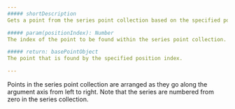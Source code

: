 ```yaml
---
##### shortDescription
Gets a point from the series point collection based on the specified point position.

##### param(positionIndex): Number
The index of the point to be found within the series point collection.

##### return: basePointObject
The point that is found by the specified position index.

---
```

Points in the series point collection are arranged as they go along the argument axis from left to right. Note that the series are numbered from zero in the series collection.